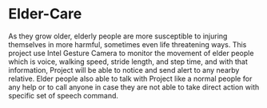 Elder-Care
==========

As they grow older, elderly people are more susceptible to injuring themselves in more harmful, sometimes even life threatening ways. This project use Intel Gesture Camera to monitor the movement of elder people which is voice, walking speed, stride length, and step time, and with that information, Project will be able to notice and send alert to any nearby relative. Elder people also able to talk with Project like a normal people for any help or to call anyone in case they are not able to take direct action with specific set of speech command.
